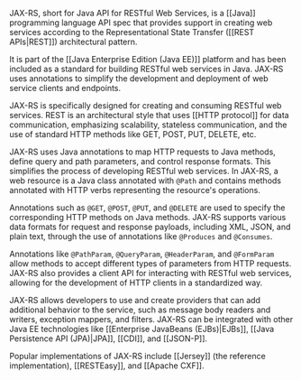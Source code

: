 JAX-RS, short for Java API for RESTful Web Services, is a [[Java]] programming language API spec that provides support in creating web services according to the Representational State Transfer ([[REST APIs|REST]]) architectural pattern. 

It is part of the [[Java Enterprise Edition (Java EE)]] platform and has been included as a standard for building RESTful web services in Java. JAX-RS uses annotations to simplify the development and deployment of web service clients and endpoints. 

JAX-RS is specifically designed for creating and consuming RESTful web services. REST is an architectural style that uses [[HTTP protocol]] for data communication, emphasizing scalability, stateless communication, and the use of standard HTTP methods like GET, POST, PUT, DELETE, etc.

JAX-RS uses Java annotations to map HTTP requests to Java methods, define query and path parameters, and control response formats. This simplifies the process of developing RESTful web services. In JAX-RS, a web resource is a Java class annotated with `@Path` and contains methods annotated with HTTP verbs representing the resource's operations.

Annotations such as `@GET`, `@POST`, `@PUT`, and `@DELETE` are used to specify the corresponding HTTP methods on Java methods. JAX-RS supports various data formats for request and response payloads, including XML, JSON, and plain text, through the use of annotations like `@Produces` and `@Consumes`.

Annotations like `@PathParam`, `@QueryParam`, `@HeaderParam`, and `@FormParam` allow methods to accept different types of parameters from HTTP requests. JAX-RS also provides a client API for interacting with RESTful web services, allowing for the development of HTTP clients in a standardized way.

JAX-RS allows developers to use and create providers that can add additional behavior to the service, such as message body readers and writers, exception mappers, and filters. JAX-RS can be integrated with other Java EE technologies like [[Enterprise JavaBeans (EJBs)|EJBs]], [[Java Persistence API (JPA)|JPA]], [[CDI]], and [[JSON-P]].

Popular implementations of JAX-RS include [[Jersey]] (the reference implementation), [[RESTEasy]], and [[Apache CXF]].